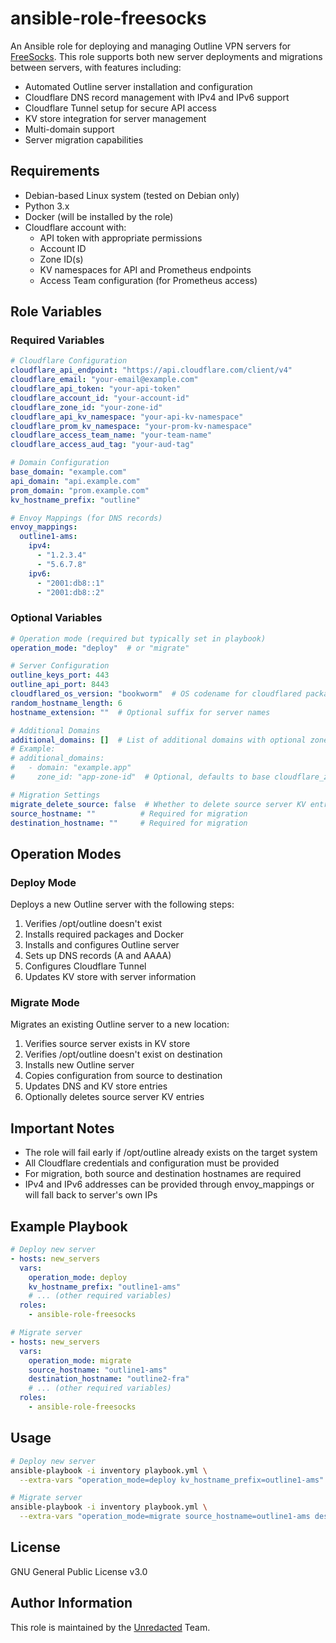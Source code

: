 # ansible-role-freesocks

An Ansible role for deploying and managing Outline VPN servers for [FreeSocks](https://freesocks.org/). This role supports both new server deployments and migrations between servers, with features including:

- Automated Outline server installation and configuration
- Cloudflare DNS record management with IPv4 and IPv6 support
- Cloudflare Tunnel setup for secure API access
- KV store integration for server management
- Multi-domain support
- Server migration capabilities

## Requirements

- Debian-based Linux system (tested on Debian only)
- Python 3.x
- Docker (will be installed by the role)
- Cloudflare account with:
  - API token with appropriate permissions
  - Account ID
  - Zone ID(s)
  - KV namespaces for API and Prometheus endpoints
  - Access Team configuration (for Prometheus access)

## Role Variables

### Required Variables

```yaml
# Cloudflare Configuration
cloudflare_api_endpoint: "https://api.cloudflare.com/client/v4"
cloudflare_email: "your-email@example.com"
cloudflare_api_token: "your-api-token"
cloudflare_account_id: "your-account-id"
cloudflare_zone_id: "your-zone-id"
cloudflare_api_kv_namespace: "your-api-kv-namespace"
cloudflare_prom_kv_namespace: "your-prom-kv-namespace"
cloudflare_access_team_name: "your-team-name"
cloudflare_access_aud_tag: "your-aud-tag"

# Domain Configuration
base_domain: "example.com"
api_domain: "api.example.com"
prom_domain: "prom.example.com"
kv_hostname_prefix: "outline"

# Envoy Mappings (for DNS records)
envoy_mappings:
  outline1-ams:
    ipv4:
      - "1.2.3.4"
      - "5.6.7.8"
    ipv6:
      - "2001:db8::1"
      - "2001:db8::2"
```

### Optional Variables

```yaml
# Operation mode (required but typically set in playbook)
operation_mode: "deploy"  # or "migrate"

# Server Configuration
outline_keys_port: 443
outline_api_port: 8443
cloudflared_os_version: "bookworm"  # OS codename for cloudflared package
random_hostname_length: 6
hostname_extension: ""  # Optional suffix for server names

# Additional Domains
additional_domains: []  # List of additional domains with optional zone_ids
# Example:
# additional_domains:
#   - domain: "example.app"
#     zone_id: "app-zone-id"  # Optional, defaults to base cloudflare_zone_id

# Migration Settings
migrate_delete_source: false  # Whether to delete source server KV entries after migration
source_hostname: ""          # Required for migration
destination_hostname: ""     # Required for migration
```

## Operation Modes

### Deploy Mode

Deploys a new Outline server with the following steps:
1. Verifies /opt/outline doesn't exist
2. Installs required packages and Docker
3. Installs and configures Outline server
4. Sets up DNS records (A and AAAA)
5. Configures Cloudflare Tunnel
6. Updates KV store with server information

### Migrate Mode

Migrates an existing Outline server to a new location:
1. Verifies source server exists in KV store
2. Verifies /opt/outline doesn't exist on destination
3. Installs new Outline server
4. Copies configuration from source to destination
5. Updates DNS and KV store entries
6. Optionally deletes source server KV entries

## Important Notes

- The role will fail early if /opt/outline already exists on the target system
- All Cloudflare credentials and configuration must be provided
- For migration, both source and destination hostnames are required
- IPv4 and IPv6 addresses can be provided through envoy_mappings or will fall back to server's own IPs

## Example Playbook

```yaml
# Deploy new server
- hosts: new_servers
  vars:
    operation_mode: deploy
    kv_hostname_prefix: "outline1-ams"
    # ... (other required variables)
  roles:
    - ansible-role-freesocks

# Migrate server
- hosts: new_servers
  vars:
    operation_mode: migrate
    source_hostname: "outline1-ams"
    destination_hostname: "outline2-fra"
    # ... (other required variables)
  roles:
    - ansible-role-freesocks
```

## Usage

```bash
# Deploy new server
ansible-playbook -i inventory playbook.yml \
  --extra-vars "operation_mode=deploy kv_hostname_prefix=outline1-ams"

# Migrate server
ansible-playbook -i inventory playbook.yml \
  --extra-vars "operation_mode=migrate source_hostname=outline1-ams destination_hostname=outline2-fra"
```

## License

GNU General Public License v3.0

## Author Information

This role is maintained by the [Unredacted](https://unredacted.org/) Team.
